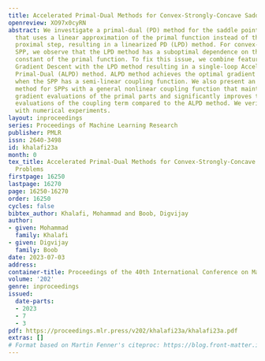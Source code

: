 ```yaml
---
title: Accelerated Primal-Dual Methods for Convex-Strongly-Concave Saddle Point Problems
openreview: XO97x0cyRN
abstract: We investigate a primal-dual (PD) method for the saddle point problem (SPP)
  that uses a linear approximation of the primal function instead of the standard
  proximal step, resulting in a linearized PD (LPD) method. For convex-strongly concave
  SPP, we observe that the LPD method has a suboptimal dependence on the Lipschitz
  constant of the primal function. To fix this issue, we combine features of Accelerated
  Gradient Descent with the LPD method resulting in a single-loop Accelerated Linearized
  Primal-Dual (ALPD) method. ALPD method achieves the optimal gradient complexity
  when the SPP has a semi-linear coupling function. We also present an inexact ALPD
  method for SPPs with a general nonlinear coupling function that maintains the optimal
  gradient evaluations of the primal parts and significantly improves the gradient
  evaluations of the coupling term compared to the ALPD method. We verify our findings
  with numerical experiments.
layout: inproceedings
series: Proceedings of Machine Learning Research
publisher: PMLR
issn: 2640-3498
id: khalafi23a
month: 0
tex_title: Accelerated Primal-Dual Methods for Convex-Strongly-Concave Saddle Point
  Problems
firstpage: 16250
lastpage: 16270
page: 16250-16270
order: 16250
cycles: false
bibtex_author: Khalafi, Mohammad and Boob, Digvijay
author:
- given: Mohammad
  family: Khalafi
- given: Digvijay
  family: Boob
date: 2023-07-03
address: 
container-title: Proceedings of the 40th International Conference on Machine Learning
volume: '202'
genre: inproceedings
issued:
  date-parts:
  - 2023
  - 7
  - 3
pdf: https://proceedings.mlr.press/v202/khalafi23a/khalafi23a.pdf
extras: []
# Format based on Martin Fenner's citeproc: https://blog.front-matter.io/posts/citeproc-yaml-for-bibliographies/
---
```

